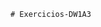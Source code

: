 	# Exercicios-DW1A3
<!DOCTYPE html>
<html lang = "pt-br">
<head>
   <meta charset="utf-8/>
   <title> HTML5 </title>
</head>
<body>
   dIMAS O PRIMEIRO Saude, guerreiro
</body>
</html>



